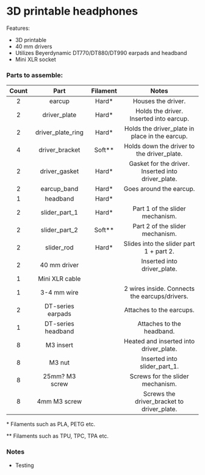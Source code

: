 # 3D printable headphones

Features:
* 3D printable
* 40 mm drivers
* Utilizes Beyerdynamic DT770/DT880/DT990 earpads and headband
* Mini XLR socket

### Parts to assemble:
| Count | Part               | Filament | Notes                                              |
|:-----:|:------------------:|:--------:|:--------------------------------------------------:|
| 2     | earcup             | Hard*    | Houses the driver.                                 |
| 2     | driver_plate       | Hard*    | Holds the driver. Inserted into earcup.            |
| 2     | driver_plate_ring  | Hard*    | Holds the driver_plate in place in the earcup.     |
| 4     | driver_bracket     | Soft**   | Holds down the driver to the driver_plate.         |
| 2     | driver_gasket      | Hard*    | Gasket for the driver. Inserted into driver_plate. |
| 2     | earcup_band        | Hard*    | Goes around the earcup.                            |
| 1     | headband           | Hard*    |                                                    |
| 2     | slider_part_1      | Hard*    | Part 1 of the slider mechanism.                    |
| 2     | slider_part_2      | Soft**   | Part 2 of the slider mechanism.                    |
| 2     | slider_rod         | Hard*    | Slides into the slider part 1 + part 2.            |
| 2     | 40 mm driver       |          | Inserted into driver_plate.                        |
| 1     | Mini XLR cable     |          |                                                    |
| 1     | 3-4 mm wire        |          | 2 wires inside. Connects the earcups/drivers.      |
| 2     | DT-series earpads  |          | Attaches to the earcups.                           |
| 1     | DT-series headband |          | Attaches to the headband.                          |
| 8     | M3 insert          |          | Heated and inserted into driver_plate.             |
| 8     | M3 nut             |          | Inserted into slider_part_1.                       |
| 8     | 25mm? M3 screw     |          | Screws for the slider mechanism.                   |
| 8     | 4mm M3 screw       |          | Screws the driver_bracket to driver_plate.         |

\* Filaments such as PLA, PETG etc.

\** Filaments such as TPU, TPC, TPA etc.

### Notes
* Testing

